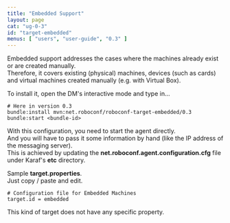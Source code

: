 ```yaml
---
title: "Embedded Support"
layout: page
cat: "ug-0-3"
id: "target-embedded"
menus: [ "users", "user-guide", "0.3" ]
---
```


Embedded support addresses the cases where the machines already exist or are created manually.  
Therefore, it covers existing (physical) machines, devices (such as cards) and virtual machines created
manually (e.g. with Virtual Box).

To install it, open the DM's interactive mode and type in...

```properties
# Here in version 0.3
bundle:install mvn:net.roboconf/roboconf-target-embedded/0.3
bundle:start <bundle-id>
```

With this configuration, you need to start the agent directly.  
And you will have to pass it some information by hand (like the IP address of the messaging server).  
This is achieved by updating the **net.roboconf.agent.configuration.cfg** file under Karaf's **etc** directory.

Sample **target.properties**.  
Just copy / paste and edit.

``` properties
# Configuration file for Embedded Machines
target.id = embedded
```

This kind of target does not have any specific property.

